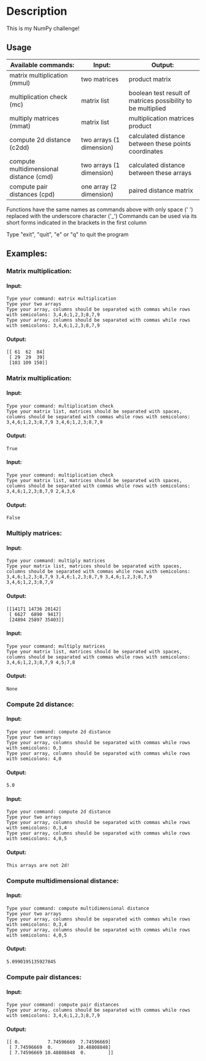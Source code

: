 # Description

This is my NumPy challenge!

## Usage

Available commands: | Input: | Output:
------------ | ------------- | -------------
matrix multiplication (mmul) | two matrices | product matrix
multiplication check (mc) | matrix list | boolean test result of matrices possibility to be multiplied
multiply matrices (mmat) | matrix list | multiplication matrices product
compute 2d distance (c2dd) | two arrays (1 dimension) | calculated distance between these points coordinates
compute multidimensional distance (cmd) | two arrays (1 dimension) | calculated distance between these arrays
compute pair distances (cpd) | one array (2 dimension) | paired distance matrix


Functions have the same names as commands above with only space (' ') replaced with the underscore character ('_')
Commands can be used via its short forms indicated in the brackets in the first column

Type "exit", "quit", "e" or "q" to quit the program

## Examples:

### Matrix multiplication:

#### Input:
```
Type your command: matrix multiplication
Type your two arrays
Type your array, columns should be separated with commas while rows with semicolons: 3,4,6;1,2,3;8,7,9
Type your array, columns should be separated with commas while rows with semicolons: 3,4,6;1,2,3;8,7,9
```

#### Output:
```
[[ 61  62  84]
 [ 29  29  39]
 [103 109 150]]
```

### Matrix multiplication:

#### Input:
```
Type your command: multiplication check
Type your matrix list, matrices should be separated with spaces, columns should be separated with commas while rows with semicolons: 3,4,6;1,2,3;8,7,9 3,4,6;1,2,3;8,7,9
```

#### Output:
```
True
```

#### Input:
```
Type your command: multiplication check
Type your matrix list, matrices should be separated with spaces, columns should be separated with commas while rows with semicolons: 3,4,6;1,2,3;8,7,9 2,4,3,6
```

#### Output:
```
False
```

### Multiply matrices:

#### Input:
```
Type your command: multiply matrices
Type your matrix list, matrices should be separated with spaces, columns should be separated with commas while rows with semicolons: 3,4,6;1,2,3;8,7,9 3,4,6;1,2,3;8,7,9 3,4,6;1,2,3;8,7,9 3,4,6;1,2,3;8,7,9
```

#### Output:
```
[[14171 14736 20142]
 [ 6627  6890  9417]
 [24894 25897 35403]]
```

#### Input:
```
Type your command: multiply matrices
Type your matrix list, matrices should be separated with spaces, columns should be separated with commas while rows with semicolons: 3,4,6;1,2,3;8,7,9 4,5;7,8
```

#### Output:
```
None
```

### Compute 2d distance:

#### Input:
```
Type your command: compute 2d distance
Type your two arrays
Type your array, columns should be separated with commas while rows with semicolons: 0,3
Type your array, columns should be separated with commas while rows with semicolons: 4,0
```

#### Output:
```
5.0
```

#### Input:
```
Type your command: compute 2d distance
Type your two arrays
Type your array, columns should be separated with commas while rows with semicolons: 0,3,4
Type your array, columns should be separated with commas while rows with semicolons: 4,0,5
```

#### Output:
```
This arrays are not 2d!
```

### Compute multidimensional distance:

#### Input:
```
Type your command: compute multidimensional distance
Type your two arrays
Type your array, columns should be separated with commas while rows with semicolons: 0,3,4
Type your array, columns should be separated with commas while rows with semicolons: 4,0,5
```

#### Output:
```
5.0990195135927845
```

### Compute pair distances:

#### Input:
```
Type your command: compute pair distances
Type your array, columns should be separated with commas while rows with semicolons: 3,4,6;1,2,3;8,7,9
```

#### Output:
```
[[ 0.          7.74596669  7.74596669]
 [ 7.74596669  0.         10.48808848]
 [ 7.74596669 10.48808848  0.        ]]
```
